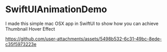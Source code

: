 # SwiftUIAnimationDemo
I made this simple mac OSX app in SwiftUI to show how you can achieve Thumbnail Hover Effect


https://github.com/user-attachments/assets/5498b532-6c31-49bc-8ede-c35f5973223e

